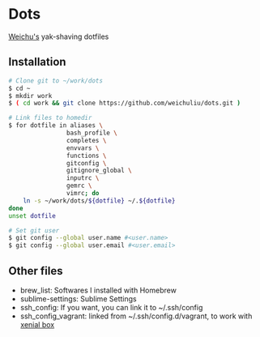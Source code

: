 # Dots

[Weichu's](https://www.github.com/weichuliu) yak-shaving dotfiles

## Installation

```bash
# Clone git to ~/work/dots
$ cd ~
$ mkdir work
$ ( cd work && git clone https://github.com/weichuliu/dots.git )

# Link files to homedir
$ for dotfile in aliases \
                bash_profile \
                completes \
                envvars \
                functions \
                gitconfig \
                gitignore_global \
                inputrc \
                gemrc \
                vimrc; do
    ln -s ~/work/dots/${dotfile} ~/.${dotfile}
done
unset dotfile

# Set git user
$ git config --global user.name #<user.name>
$ git config --global user.email #<user.email>
```

## Other files

- brew_list: Softwares I installed with Homebrew
- sublime-settings: Sublime Settings
- ssh_config: If you want, you can link it to ~/.ssh/config
- ssh_config_vagrant: linked from ~/.ssh/config.d/vagrant, to work with [xenial box](https://www.github.com/weichuliu/xenial)
